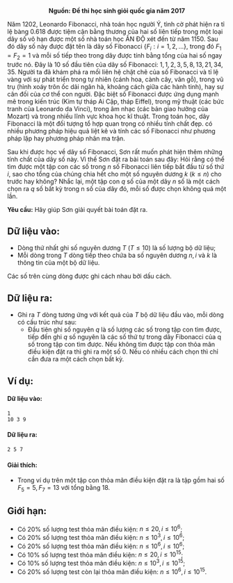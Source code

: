 **<center>Nguồn: Đề thi học sinh giỏi quốc gia năm 2017</center>**

Năm $1202$, Leonardo Fibonacci, nhà toán học người Ý, tình cờ phát hiện ra tỉ lệ bàng $0.618$ được tiệm cận bằng thương của hai số liên tiếp trong một loại dãy số vô hạn được một số nhà toán học ẤN ĐỘ xét đến từ năm $1150$. Sau đó dãy số này được đặt tên là dãy số Fibonacci $\{F_i: i=1, 2, ...\}$, trong đó $F_1=F_2=1$ và mỗi số tiếp theo trong dãy được tính bằng tổng của hai số ngay trước nó. Đây là $10$ số đầu tiên của dãy số Fibonacci: $1, 1, 2, 3, 5, 8, 13, 21, 34, 35$. Người ta đã khám phá ra mối liên hệ chặt chẽ của số Fibonacci và tỉ lệ vàng với sự phát triển trong tự nhiên (cánh hoa, cành cây, vân gỗ), trong vũ trụ (hình xoáy trôn ốc dải ngân hà, khoảng cách giữa các hành tinh), hay sự cân đối của cơ thể con người. Đặc biệt số Fibonacci được ứng dụng mạnh mẽ trong kiến trúc (Kim tự tháp Ai Cập, tháp Eiffel), trong mỹ thuật (các bức tranh của Leonardo da Vinci), trong âm nhạc (các bản giao hưởng của Mozart) và trong nhiều lĩnh vực khoa học kĩ thuật.
Trong toán học, dãy Fibonacci là một đối tượng tổ hợp quan trọng có nhiều tính chất đẹp. có nhiều phương pháp hiệu quả liệt kê và tính các số Fibonacci như phương pháp lặp hay phương pháp nhân ma trận.

Sau khi được học về dãy số Fibonacci, Sơn rất muốn phát hiện thêm những tính chất của dãy số này. Vì thế Sơn đặt ra bài toán sau đây: Hỏi rằng có thể tìm được một tập con các số trong $n$ số Fibonacci liên tiếp bắt đầu từ số thứ $i$, sao cho tổng của chúng chia hết cho một số nguyên dương $k\ (k\le n)$ cho trước hay không? Nhắc lại, một tập con $q$ số của một dãy $n$ số là một cách chọn ra $q$ số bất kỳ trong n số của dãy đó, mỗi số được chọn không quá một lần.

**Yêu cầu:** Hãy giúp Sơn giải quyết bài toán đặt ra.

## Dữ liệu vào:
- Dòng thứ nhất ghi số nguyên dương $T\ (T\le 10)$ là số lượng bộ dữ liệu;
- Mỗi dòng trong $T$ dòng tiếp theo chứa ba số nguyên dương $n, i$ và $k$ là thông tin của một bộ dữ liệu.

Các số trên cùng dòng được ghi cách nhau bởi dấu cách.

## Dữ liệu ra:
- Ghi ra $T$ dòng tương ứng với kết quả của $T$ bộ dữ liệu đầu vào, mỗi dòng có cấu trúc như sau:
	- Đầu tiên ghi số nguyên $q$ là số lượng các số trong tập con tìm được, tiếp đến ghi $q$ số nguyên là các số thứ tự trong dãy Fibonacci của q số trong tập con tìm được. Nếu không tìm được tập con thỏa mãn điều kiện đặt ra thì ghi ra một số $0$. Nếu có nhiều cách chọn thì chỉ cần đưa ra một cách chọn bất kỳ.

## Ví dụ:
#### Dữ liệu vào:
```
1
10 3 9
```

#### Dữ liệu ra:
```
2 5 7
```

#### Giải thích:
- Trong ví dụ trên một tập con thỏa mãn điều kiện đặt ra là tập gồm hai số $F_5=5, F_7=13$ với tổng bằng $18$.

## Giới hạn:
- Có $20\%$ số lượng test thỏa mãn điều kiện: $n≤20, i≤10^6$;
- Có $20\%$ số lượng test thỏa mãn điều kiện: $n≤10^3 , i≤10^6$;
- Có $20\%$ số lượng test thỏa mãn điều kiện: $n≤10^6, i≤10^6$;
- Có $10\%$ số lượng test thỏa mãn điều kiện: $n≤20, i≤10^{15}$;
- Có $10\%$ số lượng test thỏa mãn điều kiện: $n≤10^3, i≤10^{15}$;
- Có $20\%$ số lượng test còn lại thỏa mãn điều kiện: $n≤10^6, i≤10^{15}$.